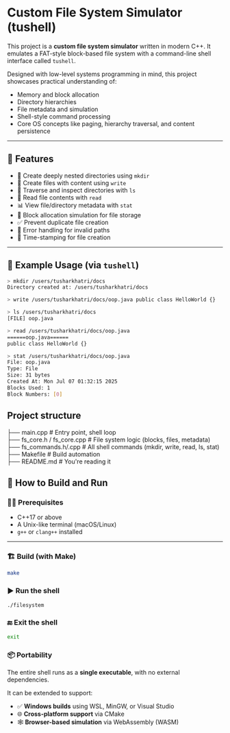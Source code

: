 # Custom File System Simulator (tushell)

This project is a **custom file system simulator** written in modern C++. It emulates a FAT-style block-based file system with a command-line shell interface called `tushell`.

Designed with low-level systems programming in mind, this project showcases practical understanding of:

- Memory and block allocation
- Directory hierarchies
- File metadata and simulation
- Shell-style command processing
- Core OS concepts like paging, hierarchy traversal, and content persistence

---

## 🔧 Features

- 📁 Create deeply nested directories using `mkdir`
- 📝 Create files with content using `write`
- 📂 Traverse and inspect directories with `ls`
- 📖 Read file contents with `read`
- 📊 View file/directory metadata with `stat`
- 🧼 Block allocation simulation for file storage
- ✅ Prevent duplicate file creation
- 🚫 Error handling for invalid paths
- 🧠 Time-stamping for file creation

---

## 🚀 Example Usage (via `tushell`)

```bash
> mkdir /users/tusharkhatri/docs
Directory created at: /users/tusharkhatri/docs

> write /users/tusharkhatri/docs/oop.java public class HelloWorld {}

> ls /users/tusharkhatri/docs
[FILE] oop.java

> read /users/tusharkhatri/docs/oop.java
======oop.java======
public class HelloWorld {}

> stat /users/tusharkhatri/docs/oop.java
File: oop.java
Type: File
Size: 31 bytes
Created At: Mon Jul 07 01:32:15 2025
Blocks Used: 1
Block Numbers: [0]
```

## Project structure
├── main.cpp                 # Entry point, shell loop<br>
├── fs_core.h / fs_core.cpp # File system logic (blocks, files, metadata)<br>
├── fs_commands.h/.cpp      # All shell commands (mkdir, write, read, ls, stat)<br>
├── Makefile                # Build automation<br>
├── README.md               # You're reading it<br>


## 🔄 How to Build and Run

### 🧑‍💻 Prerequisites

- C++17 or above
- A Unix-like terminal (macOS/Linux)
- `g++` or `clang++` installed

---

### 🏗️ Build (with Make)

```bash
make
```

### ▶️ Run the shell

```bash
./filesystem
```
### 🔚 Exit the shell

```bash
exit
```

### 📦 Portability

The entire shell runs as a **single executable**, with no external dependencies.

It can be extended to support:

- ✅ **Windows builds** using WSL, MinGW, or Visual Studio
- 🌐 **Cross-platform support** via CMake
- 🕸️ **Browser-based simulation** via WebAssembly (WASM)
